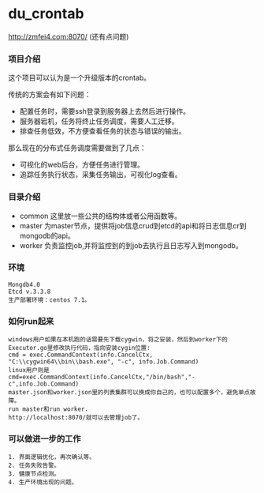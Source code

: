# du_crontab
http://zmfei4.com:8070/  (还有点问题)


### 项目介绍
这个项目可以认为是一个升级版本的crontab。

传统的方案会有如下问题：
* 配置任务时，需要ssh登录到服务器上去然后进行操作。
* 服务器宕机，任务将终止任务调度，需要人工迁移。
* 排查任务低效，不方便查看任务的状态与错误的输出。

那么现在的分布式任务调度需要做到了几点：
* 可视化的web后台，方便任务进行管理。
* 追踪任务执行状态，采集任务输出，可视化log查看。

### 目录介绍
* common 这里放一些公共的结构体或者公用函数等。
* master 为master节点，提供将job信息crud到etcd的api和将日志信息cr到mongodb的api。
* worker 负责监控job,并将监控到的到job去执行且日志写入到mongodb。

### 环境
```
Mongdb4.0
Etcd v.3.3.8
生产部署环境：centos 7.1。
```

### 如何run起来
```
windows用户如果在本机跑的话需要先下载cygwin，将之安装，然后到worker下的Executor.go里修改执行代码，指向安装cygin位置:
cmd = exec.CommandContext(info.CancelCtx, "C:\\cygwin64\\bin\\bash.exe", "-c", info.Job.Command)
linux用户则是
cmd=exec.CommandContext(info.CancelCtx,"/bin/bash","-c",info.Job.Command)
master.json和worker.json里的列表集群可以换成你自己的，也可以配置多个，避免单点故障。
run master和run worker.
http://localhost:8070/就可以去管理job了。
```

### 可以做进一步的工作
```
1. 界面逻辑优化，再次确认等。
2. 任务失败告警。
3. 健康节点检测。
4. 生产环境出现的问题。
```





